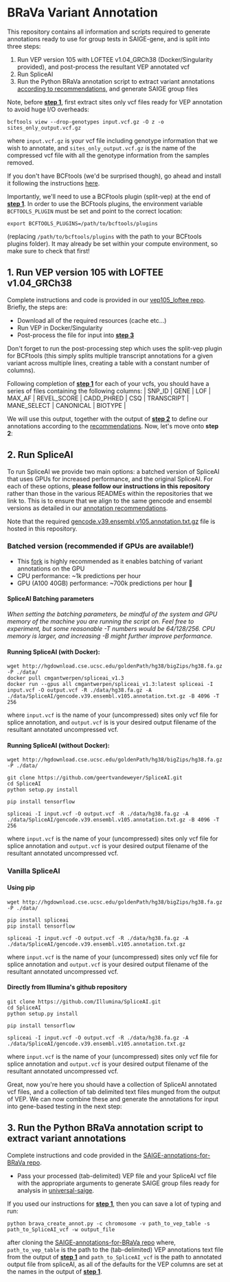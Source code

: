 # BRaVa Variant Annotation
This repository contains all information and scripts required to generate annotations ready to use for group tests in SAIGE-gene, and is split into three steps:

1. Run VEP version 105 with LOFTEE v1.04_GRCh38 (Docker/Singularity provided), and post-process the resultant VEP annotated vcf
2. Run SpliceAI
3. Run the Python BRaVa annotation script to extract variant annotations [according to recommendations](https://docs.google.com/document/d/11Nnb_nUjHnqKCkIB3SQAbR6fl66ICdeA-x_HyGWsBXM/edit#), and generate SAIGE group files

Note, before [**step 1**](#1-run-vep-version-105-with-loftee-v104_grch38), first extract sites only vcf files ready for VEP annotation to avoid huge I/O overheads:
```
bcftools view --drop-genotypes input.vcf.gz -O z -o sites_only_output.vcf.gz
```
where `input.vcf.gz` is your vcf file including genotype information that we wish to annotate, and `sites_only_output.vcf.gz` is the name of the compressed vcf file with all the genotype information from the samples removed.

If you don't have BCFtools (we'd be surprised though), go ahead and install it following the instructions [here](https://samtools.github.io/bcftools/howtos/install.html).

Importantly, we'll need to use a BCFtools plugin (split-vep) at the end of [**step 1**](#1-run-vep-version-105-with-loftee-v104_grch38). In order to use the BCFtools plugins, the environment variable `BCFTOOLS_PLUGIN` must be set and point to the correct location:

```
export BCFTOOLS_PLUGINS=/path/to/bcftools/plugins
```

(replacing `/path/to/bcftools/plugins` with the path to your BCFtools plugins folder). It may already be set within your compute environment, so make sure to check that first!

## 1. Run VEP version 105 with LOFTEE v1.04_GRCh38

Complete instructions and code is provided in our [vep105_loftee repo](https://github.com/BRaVa-genetics/vep105_loftee). Briefly, the steps are:

- Download all of the required resources (cache etc...)
- Run VEP in Docker/Singularity
- Post-process the file for input into [**step 3**](#3-run-the-python-brava-annotation-script-to-extract-variant-annotations)

Don't forget to run the post-processing step which uses the split-vep plugin for BCFtools (this simply splits multiple transcript annotations for a given variant across multiple lines, creating a table with a constant number of columns).

Following completion of [**step 1**](#1-run-vep-version-105-with-loftee-v104_grch38) for each of your vcfs, you should have a series of files containing the following columns:
| SNP_ID | GENE | LOF | MAX_AF | REVEL_SCORE | CADD_PHRED | CSQ | TRANSCRIPT | MANE_SELECT | CANONICAL | BIOTYPE |

We will use this output, together with the output of [**step 2**](#2-run-spliceai) to define our annotations according to the [recommendations](https://docs.google.com/document/d/11Nnb_nUjHnqKCkIB3SQAbR6fl66ICdeA-x_HyGWsBXM/edit#). Now, let's move onto **step 2**:

## 2. Run SpliceAI
To run SpliceAI we provide two main options: a batched version of SpliceAI that uses GPUs for increased performance, and the original SpliceAI. For each of these options, **please follow our instructions in this repository** rather than those in the various READMEs within the repositories that we link to. This is to ensure that we align to the same gencode and ensembl versions as detailed in our [annotation recommendations](https://docs.google.com/document/d/11Nnb_nUjHnqKCkIB3SQAbR6fl66ICdeA-x_HyGWsBXM/edit#).

Note that the required [gencode.v39.ensembl.v105.annotation.txt.gz](https://github.com/BRaVa-genetics/variant-annotation/tree/main/data/SpliceAI) file is hosted in this repository.

### Batched version (recommended if GPUs are available!)
- This [fork](https://github.com/geertvandeweyer/SpliceAI) is highly recommended as it enables batching of variant annotations on the GPU 
- CPU performance: ~1k predictions per hour
- GPU (A100 40GB) performance: ~700k predictions per hour 🚀

#### SpliceAI Batching parameters
*When setting the batching parameters, be mindful of the system and GPU memory of the machine you are running the script on. Feel free to experiment, but some reasonable -T numbers would be 64/128/256. CPU memory is larger, and increasing -B might further improve performance.*

#### Running SpliceAI (with Docker):
```
wget http://hgdownload.cse.ucsc.edu/goldenPath/hg38/bigZips/hg38.fa.gz -P ./data/
docker pull cmgantwerpen/spliceai_v1.3
docker run --gpus all cmgantwerpen/spliceai_v1.3:latest spliceai -I input.vcf -O output.vcf -R ./data/hg38.fa.gz -A ./data/SpliceAI/gencode.v39.ensembl.v105.annotation.txt.gz -B 4096 -T 256
```
where `input.vcf` is the name of your (uncompressed) sites only vcf file for splice annotation, and `output.vcf` is is your desired output filename of the resultant annotated uncompressed vcf.

#### Running SpliceAI (without Docker):
```
wget http://hgdownload.cse.ucsc.edu/goldenPath/hg38/bigZips/hg38.fa.gz -P ./data/

git clone https://github.com/geertvandeweyer/SpliceAI.git
cd SpliceAI
python setup.py install

pip install tensorflow

spliceai -I input.vcf -O output.vcf -R ./data/hg38.fa.gz -A ./data/SpliceAI/gencode.v39.ensembl.v105.annotation.txt.gz -B 4096 -T 256
```
where `input.vcf` is the name of your (uncompressed) sites only vcf file for splice annotation and `output.vcf` is your desired output filename of the resultant annotated uncompressed vcf.

### Vanilla SpliceAI
#### Using pip
```
wget http://hgdownload.cse.ucsc.edu/goldenPath/hg38/bigZips/hg38.fa.gz -P ./data/

pip install spliceai
pip install tensorflow

spliceai -I input.vcf -O output.vcf -R ./data/hg38.fa.gz -A ./data/SpliceAI/gencode.v39.ensembl.v105.annotation.txt.gz
```
where `input.vcf` is the name of your (uncompressed) sites only vcf file for splice annotation and `output.vcf` is your desired output filename of the resultant annotated uncompressed vcf.

#### Directly from Illumina's github repository
```
git clone https://github.com/Illumina/SpliceAI.git
cd SpliceAI
python setup.py install

pip install tensorflow

spliceai -I input.vcf -O output.vcf -R ./data/hg38.fa.gz -A ./data/SpliceAI/gencode.v39.ensembl.v105.annotation.txt.gz
```
where `input.vcf` is the name of your (uncompressed) sites only vcf file for splice annotation and `output.vcf` is your desired output filename of the resultant annotated uncompressed vcf.

Great, now you're here you should have a collection of SpliceAI annotated vcf files, and a collection of tab delimited text files munged from the output of VEP. We can now combine these and generate the annotations for input into gene-based testing in the next step:

## 3. Run the Python BRaVa annotation script to extract variant annotations

Complete instructions and code provided in the [SAIGE-annotations-for-BRaVa repo](https://github.com/BRaVa-genetics/SAIGE-annotations-for-BRaVa/tree/main).

- Pass your processed (tab-delimited) VEP file and your SpliceAI vcf file with the appropriate arguments to generate SAIGE group files ready for analysis in [universal-saige](https://github.com/BRaVa-genetics/universal-saige/).

If you used our instructions for [**step 1**](#1-run-vep-version-105-with-loftee-v104_grch38), then you can save a lot of typing and run:
```
python brava_create_annot.py -c chromosome -v path_to_vep_table -s path_to_SpliceAI_vcf -w output_file
```
after cloning the [SAIGE-annotations-for-BRaVa repo](https://github.com/BRaVa-genetics/SAIGE-annotations-for-BRaVa/tree/main) where,
`path_to_vep_table` is the path to the (tab-delimited) VEP annotations text file from the output of [**step 1**](#1-run-vep-version-105-with-loftee-v104_grch38) and `path_to_SpliceAI_vcf` is the path to annotated output file from spliceAI, as all of the defaults for the VEP columns are set at the names in the output of [**step 1**](#1-run-vep-version-105-with-loftee-v104_grch38).
